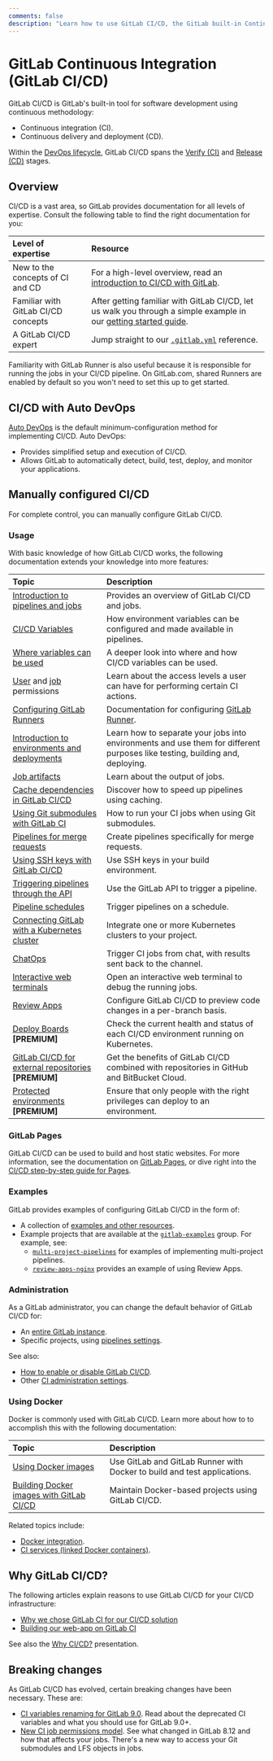 ```yaml
---
comments: false
description: "Learn how to use GitLab CI/CD, the GitLab built-in Continuous Integration, Continuous Deployment, and Continuous Delivery toolset to build, test, and deploy your application."
---
```


# GitLab Continuous Integration (GitLab CI/CD)

GitLab CI/CD is GitLab's built-in tool for software development using continuous methodology:

- Continuous integration (CI).
- Continuous delivery and deployment (CD).

Within the [DevOps lifecycle](../README.md#the-entire-devops-lifecycle), GitLab CI/CD spans
the [Verify (CI)](../README.md#verify) and [Release (CD)](../README.md#release) stages.

## Overview

CI/CD is a vast area, so GitLab provides documentation for all levels of expertise. Consult the following table to find the right documentation for you:

| Level of expertise                  | Resource                                                                                                                                  |
|:------------------------------------|:------------------------------------------------------------------------------------------------------------------------------------------|
| New to the concepts of CI and CD    | For a high-level overview, read an [introduction to CI/CD with GitLab](introduction/index.md).                                            |
| Familiar with GitLab CI/CD concepts | After getting familiar with GitLab CI/CD, let us walk you through a simple example in our [getting started guide](quick_start/README.md). |
| A GitLab CI/CD expert               | Jump straight to our [`.gitlab.yml`](yaml/README.md) reference.                                                                           |

Familiarity with GitLab Runner is also useful because it is responsible for running the jobs in your
CI/CD pipeline. On GitLab.com, shared Runners are enabled by default so you won't need to set this up to get started.

## CI/CD with Auto DevOps

[Auto DevOps](../topics/autodevops/index.md) is the default minimum-configuration method for
implementing CI/CD. Auto DevOps:

- Provides simplified setup and execution of CI/CD.
- Allows GitLab to automatically detect, build, test, deploy, and monitor your applications.

## Manually configured CI/CD

For complete control, you can manually configure GitLab CI/CD.

### Usage

With basic knowledge of how GitLab CI/CD works, the following documentation extends your knowledge
into more features:

| Topic                                                                                                  | Description                                                                                                                  |
|:-------------------------------------------------------------------------------------------------------|:-----------------------------------------------------------------------------------------------------------------------------|
| [Introduction to pipelines and jobs](pipelines.md)                                                     | Provides an overview of GitLab CI/CD and jobs.                                                                               |
| [CI/CD Variables](variables/README.md)                                                                 | How environment variables can be configured and made available in pipelines.                                                 |
| [Where variables can be used](variables/where_variables_can_be_used.md)                                | A deeper look into where and how CI/CD variables can be used.                                                                |
| [User](../user/permissions.md#gitlab-cicd-permissions) and [job](../user/permissions.md#job-permissions) permissions | Learn about the access levels a user can have for performing certain CI actions.                                             |
| [Configuring GitLab Runners](runners/README.md)                                                        | Documentation for configuring [GitLab Runner](https://docs.gitlab.com/runner/).                                              |
| [Introduction to environments and deployments](environments.md)                                        | Learn how to separate your jobs into environments and use them for different purposes like testing, building and, deploying. |
| [Job artifacts](../user/project/pipelines/job_artifacts.md)                                            | Learn about the output of jobs.                                                                                              |
| [Cache dependencies in GitLab CI/CD](caching/index.md)                                                 | Discover how to speed up pipelines using caching.                                                                            |
| [Using Git submodules with GitLab CI](git_submodules.md)                                               | How to run your CI jobs when using Git submodules.                                                                           |
| [Pipelines for merge requests](merge_request_pipelines/index.md)                                       | Create pipelines specifically for merge requests.                                                                            |
| [Using SSH keys with GitLab CI/CD](ssh_keys/README.md)                                                 | Use SSH keys in your build environment.                                                                                      |
| [Triggering pipelines through the API](triggers/README.md)                                             | Use the GitLab API to trigger a pipeline.                                                                                    |
| [Pipeline schedules](../user/project/pipelines/schedules.md)                                           | Trigger pipelines on a schedule.                                                                                             |
| [Connecting GitLab with a Kubernetes cluster](../user/project/clusters/index.md)                       | Integrate one or more Kubernetes clusters to your project.                                                                   |
| [ChatOps](chatops/README.md)                                                                           | Trigger CI jobs from chat, with results sent back to the channel.                                                            |
| [Interactive web terminals](interactive_web_terminal/index.md)                                         | Open an interactive web terminal to debug the running jobs.                                                                  |
| [Review Apps](review_apps/index.md)                                                                    | Configure GitLab CI/CD to preview code changes in a per-branch basis.                                                        |
| [Deploy Boards](../user/project/deploy_boards.md) **[PREMIUM]**                                        | Check the current health and status of each CI/CD environment running on Kubernetes.                                         |
| [GitLab CI/CD for external repositories](ci_cd_for_external_repos/index.md) **[PREMIUM]**              | Get the benefits of GitLab CI/CD combined with repositories in GitHub and BitBucket Cloud.                                   |
| [Protected environments](environments/protected_environments.md) **[PREMIUM]**                         | Ensure that only people with the right privileges can deploy to an environment.                                              |

### GitLab Pages

GitLab CI/CD can be used to build and host static websites. For more information, see the
documentation on [GitLab Pages](../user/project/pages/index.md),
or dive right into the [CI/CD step-by-step guide for Pages](../user/project/pages/getting_started_part_four.md).

### Examples

GitLab provides examples of configuring GitLab CI/CD in the form of:

- A collection of [examples and other resources](examples/README.md).
- Example projects that are available at the [`gitlab-examples`](https://gitlab.com/gitlab-examples) group. For example, see:
  - [`multi-project-pipelines`](https://gitlab.com/gitlab-examples/multi-project-pipelines) for examples of implementing multi-project pipelines.
  - [`review-apps-nginx`](https://gitlab.com/gitlab-examples/review-apps-nginx/) provides an example of using Review Apps.

### Administration

As a GitLab administrator, you can change the default behavior of GitLab CI/CD for:

- An [entire GitLab instance](../user/admin_area/settings/continuous_integration.md).
- Specific projects, using [pipelines settings](../user/project/pipelines/settings.md).

See also:

- [How to enable or disable GitLab CI/CD](enable_or_disable_ci.md).
- Other [CI administration settings](../administration/index.md#continuous-integration-settings).

### Using Docker

Docker is commonly used with GitLab CI/CD. Learn more about how to to accomplish this with the following
documentation:

| Topic                                                                    | Description                                                              |
|:-------------------------------------------------------------------------|:-------------------------------------------------------------------------|
| [Using Docker images](docker/using_docker_images.md)                     | Use GitLab and GitLab Runner with Docker to build and test applications. |
| [Building Docker images with GitLab CI/CD](docker/using_docker_build.md) | Maintain Docker-based projects using GitLab CI/CD.                       |

Related topics include:

- [Docker integration](docker/README.md).
- [CI services (linked Docker containers)](services/README.md).

## Why GitLab CI/CD?

The following articles explain reasons to use GitLab CI/CD for your CI/CD infrastructure:

- [Why we chose GitLab CI for our CI/CD solution](https://about.gitlab.com/2016/10/17/gitlab-ci-oohlala/)
- [Building our web-app on GitLab CI](https://about.gitlab.com/2016/07/22/building-our-web-app-on-gitlab-ci/)

See also the [Why CI/CD?](https://docs.google.com/presentation/d/1OGgk2Tcxbpl7DJaIOzCX4Vqg3dlwfELC3u2jEeCBbDk) presentation.

## Breaking changes

As GitLab CI/CD has evolved, certain breaking changes have been necessary. These are:

- [CI variables renaming for GitLab 9.0](variables/README.md#gitlab-90-renaming). Read about the
  deprecated CI variables and what you should use for GitLab 9.0+.
- [New CI job permissions model](../user/project/new_ci_build_permissions_model.md).
  See what changed in GitLab 8.12 and how that affects your jobs.
  There's a new way to access your Git submodules and LFS objects in jobs.
